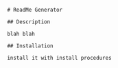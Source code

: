 
        # ReadMe Generator

        ## Description

        blah blah

        ## Installation

        install it with install procedures

        